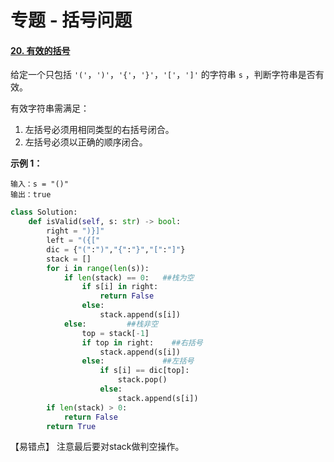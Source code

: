 # 专题 - 括号问题

#### [20. 有效的括号](https://leetcode-cn.com/problems/valid-parentheses/)

给定一个只包括 `'('`，`')'`，`'{'`，`'}'`，`'['`，`']'` 的字符串 `s` ，判断字符串是否有效。

有效字符串需满足：

1. 左括号必须用相同类型的右括号闭合。
2. 左括号必须以正确的顺序闭合。

**示例 1：**

```
输入：s = "()"
输出：true
```

```python
class Solution:
    def isValid(self, s: str) -> bool:
        right = ")}]"
        left = "({["
        dic = {"(":")","{":"}","[":"]"}
        stack = []
        for i in range(len(s)):
            if len(stack) == 0:   ##栈为空
                if s[i] in right:
                    return False
                else:
                    stack.append(s[i])
            else:         ##栈非空
                top = stack[-1]
                if top in right:    ##右括号
                    stack.append(s[i])
                else:             ##左括号
                    if s[i] == dic[top]:
                        stack.pop()
                    else:
                        stack.append(s[i])
        if len(stack) > 0:
            return False
        return True
```

【易错点】 注意最后要对stack做判空操作。